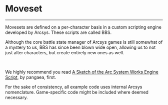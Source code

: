 # Moveset

<hr>

Movesets are defined on a per-character basis in a custom scripting engine developed by Arcsys. These scripts are called BBS.

Although the core battle state manager of Arcsys games is still somewhat of a mystery to us, BBS has since been blown wide open, allowing us to not just alter characters, but create entirely new ones as well.

<br />

We highly recommend you read [A Sketch of the Arc System Works Engine Script](https://web.archive.org/web/20221115035259/https://pangaea.neocities.org/post/sketch-of-arcsys-scripting/), by pangaea, first.

For the sake of consistency, all example code uses internal Arcsys nomenclature. Game-specific code might be included where deemed necessary.
